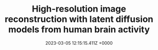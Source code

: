 ---
title: "High-resolution image reconstruction with latent diffusion models from human brain activity"
link: "https://www.biorxiv.org/content/10.1101/2022.11.18.517004v2.full.pdf"
date: "2023-03-05 12:15:15.411Z +0000"
description: 
category: "papers"
---